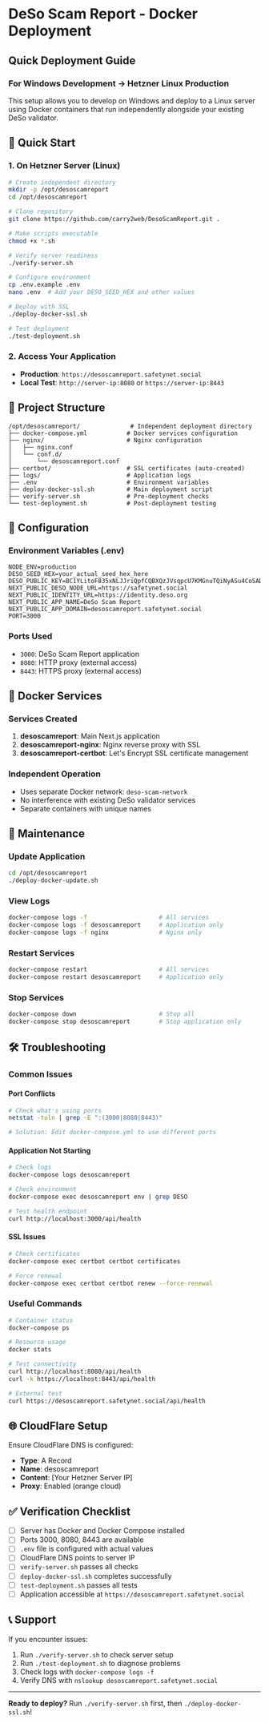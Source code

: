 # DeSo Scam Report - Docker Deployment

## Quick Deployment Guide

### For Windows Development → Hetzner Linux Production

This setup allows you to develop on Windows and deploy to a Linux server using Docker containers that run independently alongside your existing DeSo validator.

## 🚀 Quick Start

### 1. On Hetzner Server (Linux)
```bash
# Create independent directory
mkdir -p /opt/desoscamreport
cd /opt/desoscamreport

# Clone repository
git clone https://github.com/carry2web/DesoScamReport.git .

# Make scripts executable
chmod +x *.sh

# Verify server readiness
./verify-server.sh

# Configure environment
cp .env.example .env
nano .env  # Add your DESO_SEED_HEX and other values

# Deploy with SSL
./deploy-docker-ssl.sh

# Test deployment
./test-deployment.sh
```

### 2. Access Your Application
- **Production**: `https://desoscamreport.safetynet.social`
- **Local Test**: `http://server-ip:8080` or `https://server-ip:8443`

## 📁 Project Structure

```
/opt/desoscamreport/              # Independent deployment directory
├── docker-compose.yml           # Docker services configuration
├── nginx/                       # Nginx configuration
│   ├── nginx.conf
│   └── conf.d/
│       └── desoscamreport.conf
├── certbot/                     # SSL certificates (auto-created)
├── logs/                        # Application logs
├── .env                         # Environment variables
├── deploy-docker-ssl.sh         # Main deployment script
├── verify-server.sh             # Pre-deployment checks
└── test-deployment.sh           # Post-deployment testing
```

## 🔧 Configuration

### Environment Variables (.env)
```env
NODE_ENV=production
DESO_SEED_HEX=your_actual_seed_hex_here
DESO_PUBLIC_KEY=BC1YLitoF835xNLJJriQpfCQBXQzJVsqpcU7KMGnuTQiNyASu4CoSAD
NEXT_PUBLIC_DESO_NODE_URL=https://safetynet.social
NEXT_PUBLIC_IDENTITY_URL=https://identity.deso.org
NEXT_PUBLIC_APP_NAME=DeSo Scam Report
NEXT_PUBLIC_APP_DOMAIN=desoscamreport.safetynet.social
PORT=3000
```

### Ports Used
- `3000`: DeSo Scam Report application
- `8080`: HTTP proxy (external access)
- `8443`: HTTPS proxy (external access)

## 🐳 Docker Services

### Services Created
1. **desoscamreport**: Main Next.js application
2. **desoscamreport-nginx**: Nginx reverse proxy with SSL
3. **desoscamreport-certbot**: Let's Encrypt SSL certificate management

### Independent Operation
- Uses separate Docker network: `deso-scam-network`
- No interference with existing DeSo validator services
- Separate containers with unique names

## 🔧 Maintenance

### Update Application
```bash
cd /opt/desoscamreport
./deploy-docker-update.sh
```

### View Logs
```bash
docker-compose logs -f                    # All services
docker-compose logs -f desoscamreport     # Application only
docker-compose logs -f nginx              # Nginx only
```

### Restart Services
```bash
docker-compose restart                    # All services
docker-compose restart desoscamreport     # Application only
```

### Stop Services
```bash
docker-compose down                       # Stop all
docker-compose stop desoscamreport        # Stop application only
```

## 🛠️ Troubleshooting

### Common Issues

#### Port Conflicts
```bash
# Check what's using ports
netstat -tuln | grep -E ":(3000|8080|8443)"

# Solution: Edit docker-compose.yml to use different ports
```

#### Application Not Starting
```bash
# Check logs
docker-compose logs desoscamreport

# Check environment
docker-compose exec desoscamreport env | grep DESO

# Test health endpoint
curl http://localhost:3000/api/health
```

#### SSL Issues
```bash
# Check certificates
docker-compose exec certbot certbot certificates

# Force renewal
docker-compose exec certbot certbot renew --force-renewal
```

### Useful Commands
```bash
# Container status
docker-compose ps

# Resource usage
docker stats

# Test connectivity
curl http://localhost:8080/api/health
curl -k https://localhost:8443/api/health

# External test
curl https://desoscamreport.safetynet.social/api/health
```

## 🌐 CloudFlare Setup

Ensure CloudFlare DNS is configured:
- **Type**: A Record
- **Name**: desoscamreport
- **Content**: [Your Hetzner Server IP]
- **Proxy**: Enabled (orange cloud)

## ✅ Verification Checklist

- [ ] Server has Docker and Docker Compose installed
- [ ] Ports 3000, 8080, 8443 are available
- [ ] `.env` file is configured with actual values
- [ ] CloudFlare DNS points to server IP
- [ ] `verify-server.sh` passes all checks
- [ ] `deploy-docker-ssl.sh` completes successfully
- [ ] `test-deployment.sh` passes all tests
- [ ] Application accessible at `https://desoscamreport.safetynet.social`

## 📞 Support

If you encounter issues:
1. Run `./verify-server.sh` to check server setup
2. Run `./test-deployment.sh` to diagnose problems
3. Check logs with `docker-compose logs -f`
4. Verify DNS with `nslookup desoscamreport.safetynet.social`

---

**Ready to deploy?** Run `./verify-server.sh` first, then `./deploy-docker-ssl.sh`!

